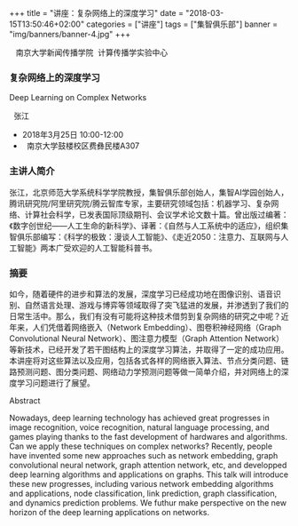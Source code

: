 +++
title = "讲座：复杂网络上的深度学习"
date = "2018-03-15T13:50:46+02:00"
categories = ["讲座"]
tags = ["集智俱乐部"]
banner = "img/banners/banner-4.jpg"
+++


<!--more-->

   南京大学新闻传播学院  计算传播学实验中心  

### 复杂网络上的深度学习  

Deep Learning on Complex Networks

  张江  

- 2018年3月25日 10:00-12:00
-   南京大学鼓楼校区费彝民楼A307

### 主讲人简介

张江，北京师范大学系统科学学院教授，集智俱乐部创始人，集智AI学园创始人，腾讯研究院/阿里研究院/腾云智库专家，主要研究领域包括：机器学习、复杂网络、计算社会科学，已发表国际顶级期刊、会议学术论文数十篇。曾出版过编著：《数字创世纪——人工生命的新科学》、译著：《自然与人工系统中的适应》，组织集智俱乐部编写：《科学的极致：漫谈人工智能》、《走近2050：注意力、互联网与人工智能》两本广受欢迎的人工智能科普书。

### 摘要

如今，随着硬件的进步和算法的发展，深度学习已经成功地在图像识别、语音识别、自然语言处理、游戏与博弈等领域取得了突飞猛进的发展，并渗透到了我们的日常生活中。那么，我们有没有可能将这种技术借剪到复杂网络的研究之中呢？近年来，人们凭借着网络嵌入（Network Embedding）、图卷积神经网络（Graph Convolutional Neural Network）、图注意力模型（Graph Attention Network）等新技术，已经开发了若干图结构上的深度学习算法，并取得了一定的成功应用。本讲座将对这些算法以及应用，包括各式各样的网络嵌入算法、节点分类问题、链路预测问题、图分类问题、网络动力学预测问题等做一简单介绍，并对网络上的深度学习问题进行了展望。

Abstract

Nowadays, deep learning technology has achieved great progresses in image recognition, voice recognition, natural language processing, and games playing thanks to the fast development of hardwares and algorithms. Can we apply these techniques on complex networks? Recently, people have invented some new approaches such as network embedding, graph convolutional neural network, graph attention network, etc, and developped deep learning algorithms and applications on graphs. This talk will introduce these new progresses, including various network embedding algorithms and applications, node classification, link prediction, graph classification, and dynamics prediction problems. We futhur make perspective on the new horizon of the deep learning applications on networks.
